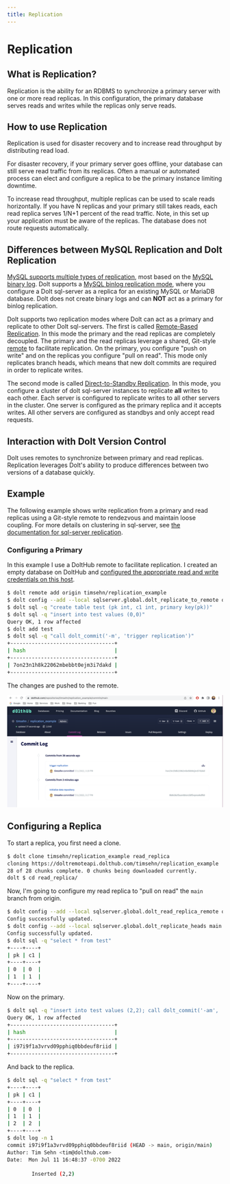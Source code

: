 ```yaml
---
title: Replication
---
```


# Replication

## What is Replication?

Replication is the ability for an RDBMS to synchronize a primary server with one or more read replicas. In this configuration, the primary database serves reads and writes while the replicas only serve reads.

## How to use Replication

Replication is used for disaster recovery and to increase read throughput by distributing read load.

For disaster recovery, if your primary server goes offline, your database can still serve read traffic from its replicas. Often a manual or automated process can elect and configure a replica to be the primary instance limiting downtime.

To increase read throughput, multiple replicas can be used to scale reads horizontally. If you have N replicas and your primary still takes reads, each read replica serves 1/N+1 percent of the read traffic. Note, in this set up your application must be aware of the replicas. The database does not route requests automatically.

## Differences between MySQL Replication and Dolt Replication

[MySQL supports multiple types of replication](https://dev.mysql.com/doc/refman/8.0/en/replication.html), most based on the [MySQL binary log](https://dev.mysql.com/doc/refman/8.0/en/replication-howto.html). Dolt supports a [MySQL binlog replication mode](../../../content/reference/sql/server/replication/binlog-replication.md), where you configure a Dolt sql-server as a replica for an existing MySQL or MariaDB database. Dolt does not create binary logs and can **NOT** act as a primary for binlog replication. 

Dolt supports two replication modes where Dolt can act as a primary and replicate to other Dolt sql-servers. The first is called 
[Remote-Based Replication](../../../content/reference/sql/server/replication/remote-based-replication.md). In this mode the primary and the read replicas are completely decoupled. The primary and the read replicas leverage a
shared, Git-style [remote](../git/remotes.md) to facilitate replication. On the primary, you configure "push on write" and on the replicas you configure "pull on read".  This mode only replicates branch heads, which means that new dolt commits are required in order to replicate writes.

The second mode is called [Direct-to-Standby Replication](../../../content/reference/sql/server/replication/direct-to-standby-replication.md). In this mode, you configure a cluster of dolt sql-server instances to replicate **all** writes to each other. Each server is configured to replicate writes to all other servers in the cluster. One server is configured as the primary replica and it accepts writes. All other servers are configured as standbys and only accept read requests.

## Interaction with Dolt Version Control

Dolt uses remotes to synchronize between primary and read replicas. Replication leverages Dolt's ability to produce differences between two versions of a database quickly.

## Example

The following example shows write replication from a primary and read replicas using a Git-style remote to rendezvous and maintain loose coupling. For more details on clustering in sql-server, see [the documentation for sql-server replication](../../../reference/sql/server/replication/README.md).

### Configuring a Primary

In this example I use a DoltHub remote to facilitate replication. I created an empty database on DoltHub and [configured the appropriate read and write credentials on this host](../../../introduction/getting-started/data-sharing.md#dolt-login).

```bash
$ dolt remote add origin timsehn/replication_example
$ dolt config --add --local sqlserver.global.dolt_replicate_to_remote origin
$ dolt sql -q "create table test (pk int, c1 int, primary key(pk))"
$ dolt sql -q "insert into test values (0,0)"
Query OK, 1 row affected
$ dolt add test 
$ dolt sql -q "call dolt_commit('-m', 'trigger replication')"
+----------------------------------+
| hash                             |
+----------------------------------+
| 7on23n1h8k22062mbebbt0ejm3i7dakd |
+----------------------------------+
```

The changes are pushed to the remote.

![DoltHub Replication Example](../../../.gitbook/assets/replication-example.png)

## Configuring a Replica

To start a replica, you first need a clone. 

```bash
$ dolt clone timsehn/replication_example read_replica
cloning https://doltremoteapi.dolthub.com/timsehn/replication_example
28 of 28 chunks complete. 0 chunks being downloaded currently.
dolt $ cd read_replica/
```

Now, I'm going to configure my read replica to "pull on read" the `main` branch from origin.

```bash
$ dolt config --add --local sqlserver.global.dolt_read_replica_remote origin
Config successfully updated.
$ dolt config --add --local sqlserver.global.dolt_replicate_heads main
Config successfully updated.
$ dolt sql -q "select * from test"
+----+----+
| pk | c1 |
+----+----+
| 0  | 0  |
| 1  | 1  |
+----+----+
```

Now on the primary.

```bash
$ dolt sql -q "insert into test values (2,2); call dolt_commit('-am', 'Inserted (2,2)');"
Query OK, 1 row affected
+----------------------------------+
| hash                             |
+----------------------------------+
| i97i9f1a3vrvd09pphiq0bbdeuf8riid |
+----------------------------------+
```

And back to the replica.

```bash
$ dolt sql -q "select * from test"
+----+----+
| pk | c1 |
+----+----+
| 0  | 0  |
| 1  | 1  |
| 2  | 2  |
+----+----+
$ dolt log -n 1
commit i97i9f1a3vrvd09pphiq0bbdeuf8riid (HEAD -> main, origin/main) 
Author: Tim Sehn <tim@dolthub.com>
Date:  Mon Jul 11 16:48:37 -0700 2022

        Inserted (2,2)

```
